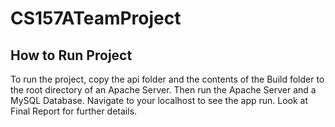 # CS157ATeamProject

## How to Run Project
To run the project, copy the api folder and the contents of the Build folder to the root directory of an Apache Server.
Then run the Apache Server and a MySQL Database. Navigate to your localhost to see the app run. Look at Final Report for further details.
